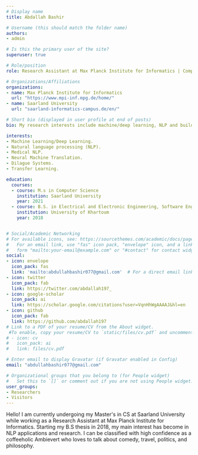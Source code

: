 ```yaml
---
# Display name
title: Abdallah Bashir

# Username (this should match the folder name)
authors:
- admin

# Is this the primary user of the site?
superuser: true

# Role/position
role: Research Assistant at Max Planck Institute for Informatics | Computer Science Master Student

# Organizations/Affiliations
organizations:
- name: Max Planck Institute for Informatics
  url: "https://www.mpi-inf.mpg.de/home/"
- name: Saarland University
  url: "saarland-informatics-campus.de/en/"

# Short bio (displayed in user profile at end of posts)
bio: My research interests include machine/deep learning, NLP and building Machine learning Systems.

interests:
- Machine Learning/Deep Learning.
- Natural language processing (NLP).
- Medical NLP.
- Neural Machine Translation.
- Dilague Systems.
- Transfer Learning.

education:
  courses:
  - course: M.s in Computer Science
    institution: Saarland University
    year: 2021
  - course: B.S. in Electrical and Electronic Engineering, Software Engineering
    institution: University of Khartoum
    year: 2018


# Social/Academic Networking
# For available icons, see: https://sourcethemes.com/academic/docs/page-builder/#icons
#   For an email link, use "fas" icon pack, "envelope" icon, and a link in the
#   form "mailto:your-email@example.com" or "#contact" for contact widget.
social:
- icon: envelope
  icon_pack: fas
  link: 'mailto:abdullahbashir077@gmail.com'  # For a direct email link, use "mailto:test@example.org".
- icon: twitter
  icon_pack: fab
  link: https://twitter.com/abdallah197_
- icon: google-scholar
  icon_pack: ai
  link: https://scholar.google.com/citations?user=VqnHhWgAAAAJ&hl=en
- icon: github
  icon_pack: fab
  link: https://github.com/abdallah197
# Link to a PDF of your resume/CV from the About widget.
 #To enable, copy your resume/CV to `static/files/cv.pdf` and uncomment the lines below.
# - icon: cv
#   icon_pack: ai
#   link: files/cv.pdf

# Enter email to display Gravatar (if Gravatar enabled in Config)
email: "abdullahbashir077@gmail.com"

# Organizational groups that you belong to (for People widget)
#   Set this to `[]` or comment out if you are not using People widget.
user_groups:
- Researchers
- Visitors
---
```


Hello! I am currently undergoing my Master's in CS at Saarland University while working as a Research Assistant at Max Planck Institute for Informatics.
 Starting my B.S thesis in 2018, my main interest has become in NLP applications and research. I can be classified with high confidence as a
coffeeholic Ambievert who loves to talk about comedy, travel, politics, and philosophy.

